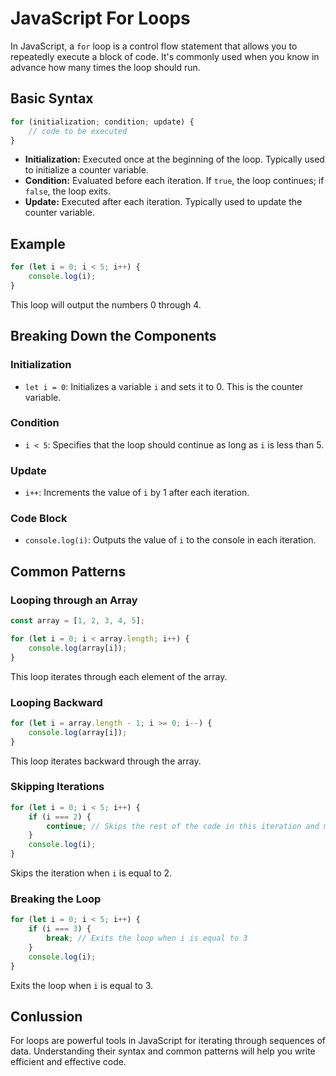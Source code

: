 # JavaScript For Loops

In JavaScript, a `for` loop is a control flow statement that allows you to repeatedly execute a block of code. It's commonly used when you know in advance how many times the loop should run.

## Basic Syntax

```javascript
for (initialization; condition; update) {
    // code to be executed
}
```

- **Initialization:** Executed once at the beginning of the loop. Typically used to initialize a counter variable.
- **Condition:** Evaluated before each iteration. If `true`, the loop continues; if `false`, the loop exits.
- **Update:** Executed after each iteration. Typically used to update the counter variable.

## Example

```javascript
for (let i = 0; i < 5; i++) {
    console.log(i);
}
```

This loop will output the numbers 0 through 4.

## Breaking Down the Components

### Initialization

- `let i = 0`: Initializes a variable `i` and sets it to 0. This is the counter variable.

### Condition

- `i < 5`: Specifies that the loop should continue as long as `i` is less than 5.

### Update

- `i++`: Increments the value of `i` by 1 after each iteration.

### Code Block

- `console.log(i)`: Outputs the value of `i` to the console in each iteration.

## Common Patterns

### Looping through an Array

```javascript
const array = [1, 2, 3, 4, 5];

for (let i = 0; i < array.length; i++) {
    console.log(array[i]);
}
```

This loop iterates through each element of the array.

### Looping Backward

```javascript
for (let i = array.length - 1; i >= 0; i--) {
    console.log(array[i]);
}
```

This loop iterates backward through the array.

### Skipping Iterations

```javascript
for (let i = 0; i < 5; i++) {
    if (i === 2) {
        continue; // Skips the rest of the code in this iteration and moves to the next
    }
    console.log(i);
}
```

Skips the iteration when `i` is equal to 2.

### Breaking the Loop

```javascript
for (let i = 0; i < 5; i++) {
    if (i === 3) {
        break; // Exits the loop when i is equal to 3
    }
    console.log(i);
}
```

Exits the loop when `i` is equal to 3.

## Conlussion

For loops are powerful tools in JavaScript for iterating through sequences of data. Understanding their syntax and common patterns will help you write efficient and effective code.